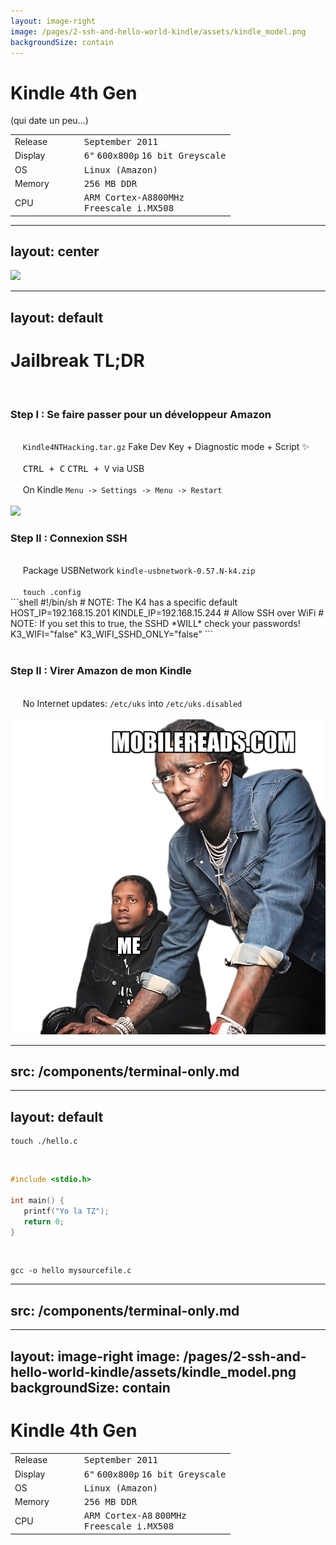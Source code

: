 ```yaml
---
layout: image-right
image: /pages/2-ssh-and-hello-world-kindle/assets/kindle_model.png
backgroundSize: contain
---
```

<div class="flex w-full h-full flex-col items-center justify-center">
    <h1>Kindle 4th Gen</h1>
    <p v-motion v-click  :initial="{ y: -50 }" :enter="{ y: 0 }">(qui date un peu...)</p>
    <div v-click>
    <div  v-if="$clicks > 1">

|         |   |   |   |                                                                               |
|---------|---|---|---|-------------------------------------------------------------------------------|
| Release |   |   |   | <kbd>September 2011</kbd>                                                     |
| Display |   |   |   | <kbd>6"</kbd> <kbd>600x800p</kbd> <kbd>16 bit Greyscale</kbd>                 |
| OS      |   |   |   | <kbd>Linux (Amazon)</kbd>                                                     |
| Memory  |   |   |   | <kbd>256 MB DDR</kbd>                                                         |
| CPU     |   |   |   | <kbd>ARM Cortex-A8</kbd><kbd>800MHz</kbd> <br/><kbd>Freescale i.MX508</kbd>   |

</div>
</div>
</div>

---
layout: center
---
<img src="/pages/2-ssh-and-hello-world-kindle/assets/eink.gif">


---
layout: default
---
# Jailbreak TL;DR
<br/>

<!--
1 -> 5
-->

### <span :class="{ 'is-done': $clicks >= 5 }">  <CheckIcon v-if="$clicks >= 5" class='check-icon'/> Step I : Se faire passer pour un développeur Amazon  </span>
<div v-if="$clicks < 5" v-motion :initial="{ x: 0 }" :leave="{ x: 50 }">
    <br/>
    <div v-click="[1, 5]">&nbsp&nbsp&nbsp&nbsp <code>Kindle4NTHacking.tar.gz</code>  Fake Dev Key + Diagnostic mode + Script ✨</div>
    <br/>
    <div v-click="[2, 5]">&nbsp&nbsp&nbsp&nbsp <kbd>CTRL + C</kbd> <kbd>CTRL + V</kbd> via USB </div> 
    <br/>
    <div v-click="[3, 5]">&nbsp&nbsp&nbsp&nbsp On Kindle <code>Menu -> Settings -> Menu -> Restart</code> </div>
</div>

<br/>

<img  v-click="[4, 5]" v-motion :initial="{ x: 100 }" :enter="{ x: 0 }" :leave="{ x: 100 }" absolute class="bottom-5 right-0" src="/pages/2-ssh-and-hello-world-kindle/assets/real_jailbreak.jpg" w-90>

<!--
5 -> 8
-->

### <span :class="{ 'is-done': $clicks >= 8 }" v-click="5" >  <CheckIcon v-if="$clicks >= 8" class='check-icon'/> Step II : Connexion SSH </span>
<div v-if="$clicks >= 5 && $clicks < 8" v-motion :initial="{ x: 0 }">
    <br/>
    <div v-click="[6, 8]">&nbsp&nbsp&nbsp&nbsp Package USBNetwork <code>kindle-usbnetwork-0.57.N-k4.zip</code></div>
    <br/>
    <div v-click="[7, 8]"> &nbsp&nbsp&nbsp&nbsp <code>touch .config</code>
        <div>
```shell
#!/bin/sh
# NOTE: The K4 has a specific default
HOST_IP=192.168.15.201
KINDLE_IP=192.168.15.244
# Allow SSH over WiFi
# NOTE: If you set this to true, the SSHD *WILL* check your passwords!
K3_WIFI="false"
K3_WIFI_SSHD_ONLY="false"
```
        </div> 
    </div> 
</div>

<br/>

<!--
9 -> 15
-->
### <span :class="{ 'is-done': $clicks >= 10 }" v-click="8" >  <CheckIcon v-if="$clicks >= 10" class='check-icon'/> Step II : Virer Amazon de mon Kindle</span>
<div v-if="$clicks >= 8 && $clicks <= 10" v-motion :initial="{ x: 0 }">
    <br/>
    <div v-click="[9, 10]">&nbsp&nbsp&nbsp&nbsp No Internet updates:  <code>/etc/uks</code> into <code>/etc/uks.disabled</code></div>
    <br/>
</div>


<img v-motion :initial="{ x: 50 }" :enter="{ x: 0 }" v-click="11" absolute class="bottom-0 right-0" src="/pages/2-ssh-and-hello-world-kindle/assets/lil_durk_meme.png" w-90>

<style>
.is-done {
    color: seagreen;
    transition: color 500ms linear;
}

.check-icon {
    height: 25px;
}
</style>

---
src: /components/terminal-only.md
---

---
layout: default
---

```shell
touch ./hello.c
```
<br />


```c
#include <stdio.h>

int main() {
   printf("Yo la TZ");
   return 0;
}
```
<br />

```shell
gcc -o hello mysourcefile.c
```
---
src: /components/terminal-only.md
---

---
layout: image-right
image: /pages/2-ssh-and-hello-world-kindle/assets/kindle_model.png
backgroundSize: contain
---

<div class="flex w-full h-full flex-col items-center justify-center">
    <h1>Kindle 4th Gen</h1>

|         |   |   |   |                                                                                                                                                |
|---------|---|---|---|------------------------------------------------------------------------------------------------------------------------------------------------|
| Release |   |   |   | <kbd>September 2011</kbd>                                                                                                                      |
| Display |   |   |   | <kbd>6"</kbd> <kbd>600x800p</kbd> <kbd>16 bit Greyscale</kbd>                                                                                  |
| OS      |   |   |   | <kbd>Linux (Amazon)</kbd>                                                                                                                      |
| Memory  |   |   |   | <kbd>256 MB DDR</kbd>                                                                                                                          |
| CPU     |   |   |   | <span v-mark.circle="{ color: 'orange', strokeWidth:2 }"> <kbd>ARM Cortex-A8</kbd> </span> <kbd>800MHz</kbd> <br/><kbd>Freescale i.MX508</kbd> |

</div>
